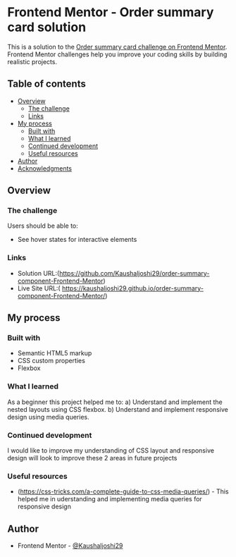 # Frontend Mentor - Order summary card solution

This is a solution to the [Order summary card challenge on Frontend Mentor](https://www.frontendmentor.io/challenges/order-summary-component-QlPmajDUj). Frontend Mentor challenges help you improve your coding skills by building realistic projects.

## Table of contents

- [Overview](#overview)
  - [The challenge](#the-challenge)
  - [Links](#links)
- [My process](#my-process)
  - [Built with](#built-with)
  - [What I learned](#what-i-learned)
  - [Continued development](#continued-development)
  - [Useful resources](#useful-resources)
- [Author](#author)
- [Acknowledgments](#acknowledgments)

## Overview

### The challenge

Users should be able to:

- See hover states for interactive elements

### Links

- Solution URL:(https://github.com/Kaushaljoshi29/order-summary-component-Frontend-Mentor)
- Live Site URL:( https://kaushaljoshi29.github.io/order-summary-component-Frontend-Mentor/)

## My process

### Built with

- Semantic HTML5 markup
- CSS custom properties
- Flexbox

### What I learned

As a beginner this project helped me to:
a) Understand and implement the nested layouts using CSS flexbox.
b) Understand and implement responsive design using media queries.

### Continued development

I would like to improve my understanding of CSS layout and responsive design will look to improve these 2 areas in future projects

### Useful resources

- (https://css-tricks.com/a-complete-guide-to-css-media-queries/) - This helped me in uderstanding and implementing media queries for responsive design

## Author

- Frontend Mentor - [@Kaushaljoshi29](https://www.frontendmentor.io/profile/Kaushaljoshi29)
